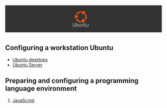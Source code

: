 # ![Configuring a development environment Ubuntu  - 2025](../Assets/images/ubuntu.png)

## Configuring a workstation Ubuntu

* [Ubuntu desktops](./ubuntu-desktop.md)
* [Ubuntu Server](./ubuntu-server.md)

## Preparing and configuring a programming language environment

1. [JavaScript](/Assets/things/ubuntu-javascript-environment.md#configuring-the-javascript-setup-environment-for-ubuntu)
